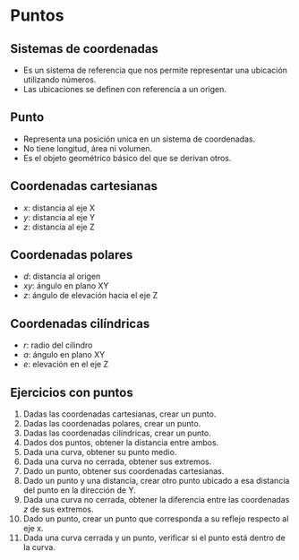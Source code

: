 # Puntos

## Sistemas de coordenadas

- Es un sistema de referencia que nos permite representar una ubicación
utilizando números.
- Las ubicaciones se definen con referencia a un origen.

## Punto

- Representa una posición unica en un sistema de coordenadas.
- No tiene longitud, área ni volumen.
- Es el objeto geométrico básico del que se derivan otros.

## Coordenadas cartesianas

- _x_: distancia al eje X
- _y_: distancia al eje Y
- _z_: distancia al eje Z

## Coordenadas polares

- _d_: distancia al origen
- _xy_: ángulo en plano XY
- _z_: ángulo de elevación hacia el eje Z

## Coordenadas cilíndricas

- _r_: radio del cilindro
- _a_: ángulo en plano XY
- _e_: elevación en el eje Z

## Ejercicios con puntos

1. Dadas las coordenadas cartesianas, crear un punto.
2. Dadas las coordenadas polares, crear un punto.
3. Dadas las coordenadas cilíndricas, crear un punto.
4. Dados dos puntos, obtener la distancia entre ambos.
5. Dada una curva, obtener su punto medio.
6. Dada una curva no cerrada, obtener sus extremos.
7. Dado un punto, obtener sus coordenadas cartesianas.
8. Dado un punto y una distancia,
   crear otro punto ubicado a esa distancia del punto en la dirección de Y.
9. Dada una curva no cerrada,
   obtener la diferencia entre las coordenadas _z_ de sus extremos.
10. Dado un punto,
    crear un punto que corresponda a su reflejo respecto al eje x.
11. Dada una curva cerrada y un punto,
    verificar si el punto está dentro de la curva.